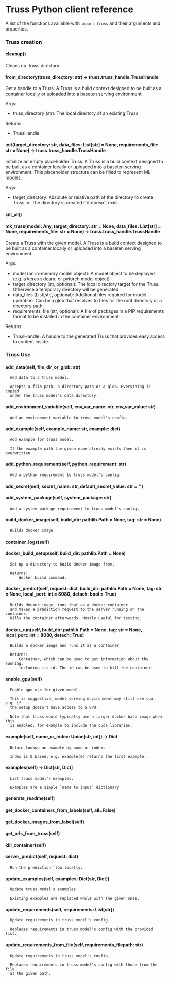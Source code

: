 # Truss Python client reference

A list of the functions available with `import truss` and their arguments and properties.

### Truss creation

#### cleanup()

Cleans up .truss directory.
    
#### from_directory(truss_directory: str) -> truss.truss_handle.TrussHandle

Get a handle to a Truss. A Truss is a build context designed to be built as a container locally or uploaded into a baseten serving environment.
        
Args:
* truss_directory (str): The local directory of an existing Truss

Returns:
* TrussHandle
    
#### init(target_directory: str, data_files: List[str] = None, requirements_file: str = None) -> truss.truss_handle.TrussHandle

Initialize an empty placeholder Truss. A Truss is a build context designed
to be built as a container locally or uploaded into a baseten serving
environment. This placeholder structure can be filled to represent ML
models.
        
Args:

* target_directory: Absolute or relative path of the directory to create Truss in. The directory is created if it doesn't exist.

#### kill_all()
    
#### mk_truss(model: Any, target_directory: str = None, data_files: List[str] = None, requirements_file: str = None) -> truss.truss_handle.TrussHandle

Create a Truss with the given model. A Truss is a build context designed to
be built as a container locally or uploaded into a baseten serving environment.
        
Args:

* model (an in-memory model object): A model object to be deployed (e.g. a keras sklearn, or pytorch model object)
* target_directory (str, optional): The local directory target for the Truss. Otherwise a temporary directory will be generated
* data_files (List[str], optional): Additional files required for model operation. Can be a glob that resolves to files for the root directory or a directory path.
* requirements_file (str, optional): A file of packages in a PIP requirements format to be installed in the container environment.

Returns:

* TrussHandle: A handle to the generated Truss that provides easy access to content inside.

### Truss Use

  
#### add_data(self, file_dir_or_glob: str)
      Add data to a truss model.
      
      Accepts a file path, a directory path or a glob. Everything is copied
      under the truss model's data directory.
  
#### add_environment_variable(self, env_var_name: str, env_var_value: str)
      Add an environment variable to truss model's config.
  
#### add_example(self, example_name: str, example: dict)
      Add example for truss model.
      
      If the example with the given name already exists then it is overwritten.
  
#### add_python_requirement(self, python_requirement: str)
      Add a python requirement to truss model's config.
  
#### add_secret(self, secret_name: str, default_secret_value: str = '')
  
#### add_system_package(self, system_package: str)
      Add a system package requirement to truss model's config.
  
#### build_docker_image(self, build_dir: pathlib.Path = None, tag: str = None)
      Builds docker image
  
#### container_logs(self)
  
#### docker_build_setup(self, build_dir: pathlib.Path = None)
      Set up a directory to build docker image from.
      
      Returns:
          docker build command.
  
#### docker_predict(self, request: dict, build_dir: pathlib.Path = None, tag: str = None, local_port: int = 8080, detach: bool = True)
      Builds docker image, runs that as a docker container
      and makes a prediction request to the server running on the container.
      Kills the container afterwards. Mostly useful for testing.
  
#### docker_run(self, build_dir: pathlib.Path = None, tag: str = None, local_port: int = 8080, detach=True)
      Builds a docker image and runs it as a container.
      
      Returns:
          Container, which can be used to get information about the running,
          including its id. The id can be used to kill the container.
  
#### enable_gpu(self)
      Enable gpu use for given model.
      
      This is suggestive, model serving environment may still use cpu, e.g. if
      the setup doesn't have access to a GPU.
      
      Note that truss would typically use a larger docker base image when this
      is enabled, for example to include the cuda libraries.
  
#### example(self, name_or_index: Union[str, int]) -> Dict
      Return lookup an example by name or index.
      
      Index is 0 based. e.g. example(0) returns the first example.
  
#### examples(self) -> Dict[str, Dict]
      List truss model's examples.
      
      Examples are a simple `name to input` dictionary.
  
#### generate_readme(self)
  
#### get_docker_containers_from_labels(self, all=False)
  
#### get_docker_images_from_label(self)
  
#### get_urls_from_truss(self)
  
#### kill_container(self)
  
#### server_predict(self, request: dict)
      Run the prediction flow locally.
  
#### update_examples(self, examples: Dict[str, Dict])
      Update truss model's examples.
      
      Existing examples are replaced whole with the given ones.
  
#### update_requirements(self, requirements: List[str])
      Update requirements in truss model's config.
      
      Replaces requirements in truss model's config with the provided list.
  
#### update_requirements_from_file(self, requirements_filepath: str)
      Update requirements in truss model's config.
      
      Replaces requirements in truss model's config with those from the file
      at the given path.
